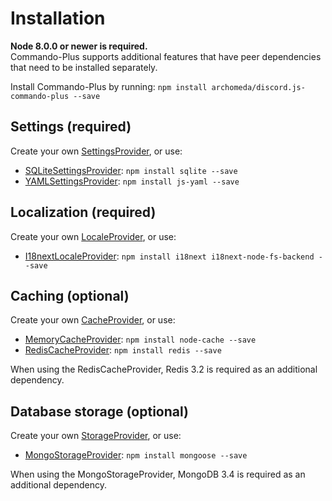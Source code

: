 # Installation
**Node 8.0.0 or newer is required.**  
Commando-Plus supports additional features that have peer dependencies that need to be installed separately.

Install Commando-Plus by running: `npm install archomeda/discord.js-commando-plus --save`

## Settings (required)
Create your own [SettingsProvider](https://archomeda.github.io/discord.js-commando-plus/#/docs/commando-plus/master/class/SettingsProvider),
or use:
 - [SQLiteSettingsProvider](https://archomeda.github.io/discord.js-commando-plus/#/docs/commando-plus/master/class/SQLiteSettingsProvider): `npm install sqlite --save`
 - [YAMLSettingsProvider](https://archomeda.github.io/discord.js-commando-plus/#/docs/commando-plus/master/class/YAMLSettingsProvider): `npm install js-yaml --save`

## Localization (required)
Create your own [LocaleProvider](https://archomeda.github.io/discord.js-commando-plus/#/docs/commando-plus/master/class/LocaleProvider),
or use:
 - [I18nextLocaleProvider](https://archomeda.github.io/discord.js-commando-plus/#/docs/commando-plus/master/class/I18nextLocaleProvider): `npm install i18next i18next-node-fs-backend --save`

## Caching (optional)
Create your own [CacheProvider](https://archomeda.github.io/discord.js-commando-plus/#/docs/commando-plus/master/class/CacheProvider),
or use:
 - [MemoryCacheProvider](https://archomeda.github.io/discord.js-commando-plus/#/docs/commando-plus/master/class/MemoryCacheProvider): `npm install node-cache --save`
 - [RedisCacheProvider](https://archomeda.github.io/discord.js-commando-plus/#/docs/commando-plus/master/class/RedisCacheProvider): `npm install redis --save`

When using the RedisCacheProvider, Redis 3.2 is required as an additional dependency.

## Database storage (optional)
Create your own [StorageProvider](https://archomeda.github.io/discord.js-commando-plus/#/docs/commando-plus/master/class/StorageProvider),
or use:
 - [MongoStorageProvider](https://archomeda.github.io/discord.js-commando-plus/#/docs/commando-plus/master/class/MongoStorageProvider): `npm install mongoose --save`

When using the MongoStorageProvider, MongoDB 3.4 is required as an additional dependency.
